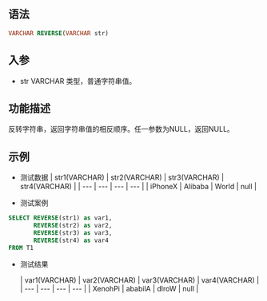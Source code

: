 ## 语法

```sql
VARCHAR REVERSE(VARCHAR str)
```

## 入参

- str VARCHAR 类型，普通字符串值。

## 功能描述

反转字符串，返回字符串值的相反顺序。任一参数为NULL，返回NULL。

## 示例

- 测试数据 | str1(VARCHAR) | str2(VARCHAR) | str3(VARCHAR) | str4(VARCHAR) | | --- | --- | --- | --- | | iPhoneX | Alibaba | World | null |


- 测试案例

```sql
SELECT REVERSE(str1) as var1,
       REVERSE(str2) as var2,
       REVERSE(str3) as var3,
       REVERSE(str4) as var4
FROM T1
```

- 测试结果

  | var1(VARCHAR) | var2(VARCHAR) | var3(VARCHAR) | var4(VARCHAR) |
      | --- | --- | --- | --- |
  | XenohPi | ababilA | dlroW | null |

